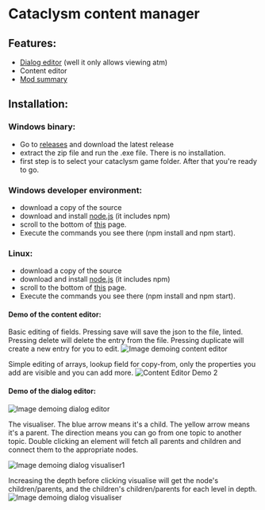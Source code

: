 # Cataclysm content manager


## Features:
- [Dialog editor](https://github.com/snipercup/CDDA-Content-Manager/blob/master/doc/dialogeditor.md) (well it only allows viewing atm)
- Content editor
- [Mod summary](https://discourse.cataclysmdda.org/t/tool-mod-summary/22204)

## Installation:

### Windows binary:
- Go to [releases](https://github.com/snipercup/CDDA-Content-Manager/releases) and download the latest release
- extract the zip file and run the .exe file. There is no installation.
- first step is to select your cataclysm game folder. After that you're ready to go.

### Windows developer environment:
- download a copy of the source
- download and install [node.js](https://nodejs.org/en/download/) (it includes npm)
- scroll to the bottom of [this](https://github.com/electron/electron/blob/master/docs/tutorial/first-app.md) page. 
- Execute the commands you see there (npm install and npm start).

### Linux:
- download a copy of the source
- download and install [node.js](https://nodejs.org/en/download/) (it includes npm)
- scroll to the bottom of [this](https://github.com/electron/electron/blob/master/docs/tutorial/first-app.md) page. 
- Execute the commands you see there (npm install and npm start).

#### Demo of the content editor:
Basic editing of fields. Pressing save will save the json to the file, linted. Pressing delete will delete the entry from the file. Pressing duplicate will create a new entry for you to edit. 
![Image demoing content editor](https://i.imgur.com/UzaGa7T.gif)

Simple editing of arrays, lookup field for copy-from, only the properties you add are visible and you can add more.
![Content Editor Demo 2](https://i.imgur.com/rVSDTnI.gif)


#### Demo of the dialog editor:
![Image demoing dialog editor](https://i.imgur.com/Be7ab2i.gif)

The visualiser. The blue arrow means it's a child. The yellow arrow means it's a parent. The direction means you can go from one topic to another topic. Double clicking an element will fetch all parents and children and connect them to the appropriate nodes.

![Image demoing dialog visualiser1](https://i.imgur.com/8SeqXgC.gif)

Increasing the depth before clicking visualise will get the node's children/parents, and the children's children/parents for each level in depth.
![Image demoing dialog visualiser](https://i.imgur.com/x8AB5M8.gif)
